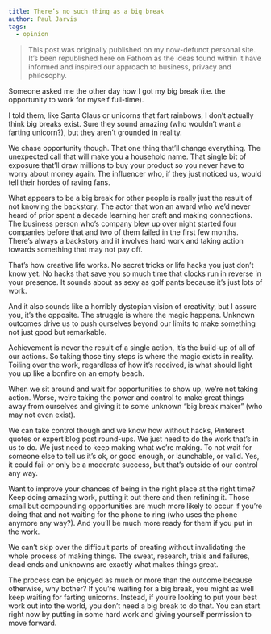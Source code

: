 ```yaml
title: There’s no such thing as a big break
author: Paul Jarvis
tags:
  - opinion
```

> This post was originally published on my now-defunct personal site. It’s been republished here on Fathom as the ideas found within it have informed and inspired our approach to business, privacy and philosophy.

Someone asked me the other day how I got my big break (i.e. the opportunity to work for myself full-time).

I told them, like Santa Claus or unicorns that fart rainbows, I don’t actually think big breaks exist. Sure they sound amazing (who wouldn’t want a farting unicorn?), but they aren’t grounded in reality.

We chase opportunity though. That one thing that’ll change everything. The unexpected call that will make you a household name. That single bit of exposure that’ll draw millions to buy your product so you never have to worry about money again. The influencer who, if they just noticed us, would tell their hordes of raving fans.

What appears to be a big break for other people is really just the result of not knowing the backstory. The actor that won an award who we’d never heard of prior spent a decade learning her craft and making connections. The business person who’s company blew up over night started four companies before that and two of them failed in the first few months. There’s always a backstory and it involves hard work and taking action towards something that may not pay off.

That’s how creative life works. No secret tricks or life hacks you just don’t know yet. No hacks that save you so much time that clocks run in reverse in your presence. It sounds about as sexy as golf pants because it’s just lots of work.

And it also sounds like a horribly dystopian vision of creativity, but I assure you, it’s the opposite. The struggle is where the magic happens. Unknown outcomes drive us to push ourselves beyond our limits to make something not just good but remarkable.

Achievement is never the result of a single action, it’s the build-up of all of our actions. So taking those tiny steps is where the magic exists in reality. Toiling over the work, regardless of how it’s received, is what should light you up like a bonfire on an empty beach.

When we sit around and wait for opportunities to show up, we’re not taking action. Worse, we’re taking the power and control to make great things away from ourselves and giving it to some unknown “big break maker” (who may not even exist).

We can take control though and we know how without hacks, Pinterest quotes or expert blog post round-ups. We just need to do the work that’s in us to do. We just need to keep making what we’re making. To not wait for someone else to tell us it’s ok, or good enough, or launchable, or valid. Yes, it could fail or only be a moderate success, but that’s outside of our control any way.

Want to improve your chances of being in the right place at the right time? Keep doing amazing work, putting it out there and then refining it. Those small but compounding opportunities are much more likely to occur if you’re doing that and not waiting for the phone to ring (who uses the phone anymore any way?). And you’ll be much more ready for them if you put in the work.

We can’t skip over the difficult parts of creating without invalidating the whole process of making things. The sweat, research, trials and failures, dead ends and unknowns are exactly what makes things great.

The process can be enjoyed as much or more than the outcome because otherwise, why bother? If you’re waiting for a big break, you might as well keep waiting for farting unicorns. Instead, if you’re looking to put your best work out into the world, you don’t need a big break to do that. You can start right now by putting in some hard work and giving yourself permission to move forward.